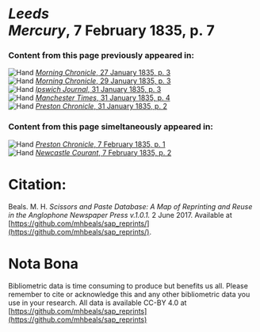 # *Leeds Mercury*, 7 February 1835, p. 7  
  
### Content from this page previously appeared in:  
![Hand](http://scissorsandpaste.net/wp-content/uploads/2017/06/smallhandpointer.png) [*Morning Chronicle*, 27 January 1835, p. 3](https://mhbeals.github.io/sap_html/Morning-Chronicle/Morning-Chronicle-27-January-1835-p-3)  
![Hand](http://scissorsandpaste.net/wp-content/uploads/2017/06/smallhandpointer.png) [*Morning Chronicle*, 29 January 1835, p. 3](https://mhbeals.github.io/sap_html/Morning-Chronicle/Morning-Chronicle-29-January-1835-p-3)  
![Hand](http://scissorsandpaste.net/wp-content/uploads/2017/06/smallhandpointer.png) [*Ipswich Journal*, 31 January 1835, p. 3](https://mhbeals.github.io/sap_html/Ipswich-Journal/Ipswich-Journal-31-January-1835-p-3)  
![Hand](http://scissorsandpaste.net/wp-content/uploads/2017/06/smallhandpointer.png) [*Manchester Times*, 31 January 1835, p. 4](https://mhbeals.github.io/sap_html/Manchester-Times/Manchester-Times-31-January-1835-p-4)  
![Hand](http://scissorsandpaste.net/wp-content/uploads/2017/06/smallhandpointer.png) [*Preston Chronicle*, 31 January 1835, p. 2](https://mhbeals.github.io/sap_html/Preston-Chronicle/Preston-Chronicle-31-January-1835-p-2)  
  
### Content from this page simeltaneously appeared in:  
![Hand](http://scissorsandpaste.net/wp-content/uploads/2017/06/smallhandpointer.png) [*Preston Chronicle*, 7 February 1835, p. 1](https://mhbeals.github.io/sap_html/Preston-Chronicle/Preston-Chronicle-7-February-1835-p-1)  
![Hand](http://scissorsandpaste.net/wp-content/uploads/2017/06/smallhandpointer.png) [*Newcastle Courant*, 7 February 1835, p. 2](https://mhbeals.github.io/sap_html/Newcastle-Courant/Newcastle-Courant-7-February-1835-p-2)  


# Citation: 

Beals. M. H. *Scissors and Paste Database: A Map of Reprinting and Reuse in the Anglophone Newspaper Press v.1.0.1.* 2 June 2017. Available at [https://github.com/mhbeals/sap_reprints/](https://github.com/mhbeals/sap_reprints/). 

# Nota Bona

Bibliometric data is time consuming to produce but benefits us all. Please remember to cite or acknowledge this and any other bibliometric data you use in your research. All data is available CC-BY 4.0 at [https://github.com/mhbeals/sap_reprints](https://github.com/mhbeals/sap_reprints)